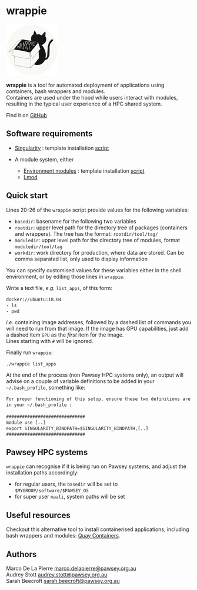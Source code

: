 # wrappie

<img src="logo_wrappie.png" alt="logo_wrappie" width="140"/>

**wrappie** is a tool for automated deployment of applications using containers, bash wrappers and modules.  
Containers are used under the hood while users interact with modules, resulting in the typical user experience of a HPC shared system.

Find it on [GitHub](https://github.com/marcodelapierre/wrappie)


## Software requirements

* [Singularity](http://sylabs.io/singularity) : template installation [script](prereqs/install-singularity.sh)

* A module system, either 
    * [Environment modules](https://modules.readthedocs.io/en/latest/module.html) : template installation [script](prereqs/install-modules.sh)
    * [Lmod](https://lmod.readthedocs.io/en/latest/)


## Quick start

Lines 20-26 of the `wrappie` script provide values for the following variables:
* `basedir`: basename for the following two variables
* `rootdir`: upper level path for the directory tree of packages (containers and wrappers). The tree has the format: `rootdir/tool/tag/`
* `moduledir`: upper level path for the directory tree of modules, format `moduledir/tool/tag`
* `workdir`: work directory for production, where data are stored. Can be comma separated list, only used to display information

You can specify customised values for these variables either in the shell environment, or by editing those lines in `wrappie`.

Write a text file, *e.g.* `list_apps`, of this form:

```
docker://ubuntu:18.04
- ls
- pwd
```

*i.e.* containing image addresses, followed by a dashed list of commands you will need to run from that image. If the image has GPU capabilities, just add a dashed item `GPU` as the *first* item for the image.  
Lines starting with `#` will be ignored.

Finally run `wrappie`:

```
./wrappie list_apps
```

At the end of the process (non Pawsey HPC systems only), an output will advise on a couple of variable definitions to be added in your `~/.bash_profile`, something like:

```
For proper functioning of this setup, ensure these two definitions are in your ~/.bash_profile :

##############################
module use [..]
export SINGULARITY_BINDPATH=$SINGULARITY_BINDPATH,[..]
##############################
```


## Pawsey HPC systems

`wrappie` can recognise if it is being run on Pawsey systems, and adjust the installation paths accordingly:
* for regular users, the `basedir` will be set to `$MYGROUP/software/$PAWSEY_OS`
* for super user `maali`, system paths will be set


## Useful resources

Checkout this alternative tool to install containerised applications, including bash wrappers and modules: [Quay Containers](https://github.com/alexiswl/quay_containers).


## Authors

Marco De La Pierre <marco.delapierre@pawsey.org.au>  
Audrey Stott <audrey.stott@pawsey.org.au>  
Sarah Beecroft <sarah.beecroft@pawsey.org.au>  
